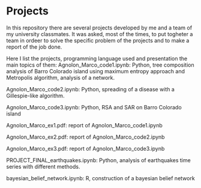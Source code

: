 # Projects

In this repository there are several projects developed by me and a team of my university classmates. 
It was asked, most of the times,  to put togheter a team in ordeer to solve the specific problem of the projects and to make a report of the job done.

Here I list the projects, programming language used and presentation the main topics of them:
Agnolon_Marco_code1.ipynb: Python, tree composition analysis of Barro Colorado island using maximum entropy approach and Metropolis algorithm, analysis of a network.

Agnolon_Marco_code2.ipynb: Python, spreading of a disease with a Gillespie-like algorithm.

Agnolon_Marco_code3.ipynb: Python, RSA and SAR on Barro Colorado island

Agnolon_Marco_ex1.pdf: report of Agnolon_Marco_code1.ipynb

Agnolon_Marco_ex2.pdf: report of Agnolon_Marco_code2.ipynb

Agnolon_Marco_ex3.pdf: report of Agnolon_Marco_code3.ipynb

PROJECT_FINAL_earthquakes.ipynb: Python, analysis of earthquakes time series with different methods.

bayesian_belief_network.ipynb: R, construction of a bayesian belief network
